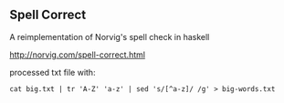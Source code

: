 Spell Correct
----

A reimplementation of Norvig's spell check in haskell

http://norvig.com/spell-correct.html

processed txt file with:
```
cat big.txt | tr 'A-Z' 'a-z' | sed 's/[^a-z]/ /g' > big-words.txt
```
